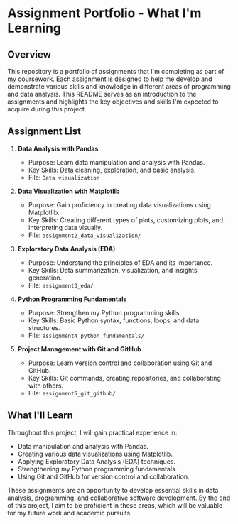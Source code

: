# Assignment Portfolio - What I'm Learning

## Overview

This repository is a portfolio of assignments that I'm completing as part of my coursework. Each assignment is designed to help me develop and demonstrate various skills and knowledge in different areas of programming and data analysis. This README serves as an introduction to the assignments and highlights the key objectives and skills I'm expected to acquire during this project.

## Assignment List

1. **Data Analysis with Pandas**
   - Purpose: Learn data manipulation and analysis with Pandas.
   - Key Skills: Data cleaning, exploration, and basic analysis.
   - File: `Data visualization`

2. **Data Visualization with Matplotlib**
   - Purpose: Gain proficiency in creating data visualizations using Matplotlib.
   - Key Skills: Creating different types of plots, customizing plots, and interpreting data visually.
   - File: `assignment2_data_visualization/`

3. **Exploratory Data Analysis (EDA)**
   - Purpose: Understand the principles of EDA and its importance.
   - Key Skills: Data summarization, visualization, and insights generation.
   - File: `assignment3_eda/`

4. **Python Programming Fundamentals**
   - Purpose: Strengthen my Python programming skills.
   - Key Skills: Basic Python syntax, functions, loops, and data structures.
   - File: `assignment4_python_fundamentals/`

5. **Project Management with Git and GitHub**
   - Purpose: Learn version control and collaboration using Git and GitHub.
   - Key Skills: Git commands, creating repositories, and collaborating with others.
   - File: `assignment5_git_github/`

## What I'll Learn

Throughout this project, I will gain practical experience in:

- Data manipulation and analysis with Pandas.
- Creating various data visualizations using Matplotlib.
- Applying Exploratory Data Analysis (EDA) techniques.
- Strengthening my Python programming fundamentals.
- Using Git and GitHub for version control and collaboration.

These assignments are an opportunity to develop essential skills in data analysis, programming, and collaborative software development. By the end of this project, I aim to be proficient in these areas, which will be valuable for my future work and academic pursuits.


